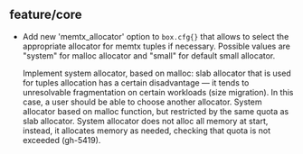 ## feature/core

* Add new 'memtx_allocator' option to `box.cfg{}` that allows to
  select the appropriate allocator for memtx tuples if necessary.
  Possible values are "system" for malloc allocator and "small"
  for default small allocator.
  
  Implement system allocator, based on malloc: slab allocator that
  is used for tuples allocation has a certain disadvantage — it tends
  to unresolvable fragmentation on certain workloads (size migration).
  In this case, a user should be able to choose another allocator. System
  allocator based on malloc function, but restricted by the same quota
  as slab allocator. System allocator does not alloc all memory at start,
  instead, it allocates memory as needed, checking that quota is not exceeded
  (gh-5419).
